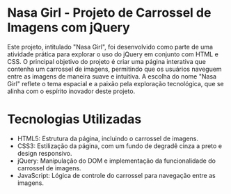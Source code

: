 <h1>Nasa Girl - Projeto de Carrossel de Imagens com jQuery</h1>

Este projeto, intitulado "Nasa Girl", foi desenvolvido como parte de uma atividade prática para explorar o uso do jQuery em conjunto com HTML e CSS. O principal objetivo do projeto é criar uma página interativa que contenha um carrossel de imagens, permitindo que os usuários naveguem entre as imagens de maneira suave e intuitiva. A escolha do nome "Nasa Girl" reflete o tema espacial e a paixão pela exploração tecnológica, que se alinha com o espírito inovador deste projeto.

<h1>Tecnologias Utilizadas</h1>

<ul>
<li>
  HTML5: Estrutura da página, incluindo o carrossel de imagens. <br>
</li>
  <li>
    CSS3: Estilização da página, com um fundo de degradê cinza a preto e design responsivo.
  </li>
<li>
  jQuery: Manipulação do DOM e implementação da funcionalidade do carrossel de imagens.
</li>
  <li>
    JavaScript: Lógica de controle do carrossel para navegação entre as imagens.

  </li>

</ul>
